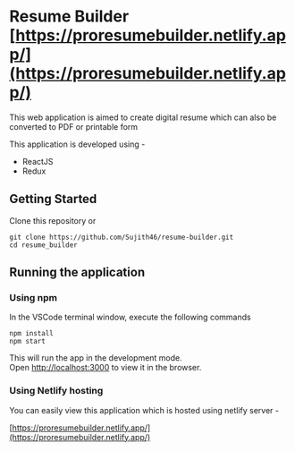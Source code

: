 # Resume Builder [https://proresumebuilder.netlify.app/](https://proresumebuilder.netlify.app/)

This web application is aimed to create digital resume which can also be converted to PDF or printable form

This application is developed using -
- ReactJS
- Redux

## Getting Started

Clone this repository or

    git clone https://github.com/Sujith46/resume-builder.git
    cd resume_builder

## Running the application

### Using npm

In the VSCode terminal window, execute the following commands

    npm install
    npm start

This will run the app in the development mode.\
Open [http://localhost:3000](http://localhost:3000) to view it in the browser.

### Using Netlify hosting 

You can easily view this application which is hosted using netlify server - 

[https://proresumebuilder.netlify.app/](https://proresumebuilder.netlify.app/)